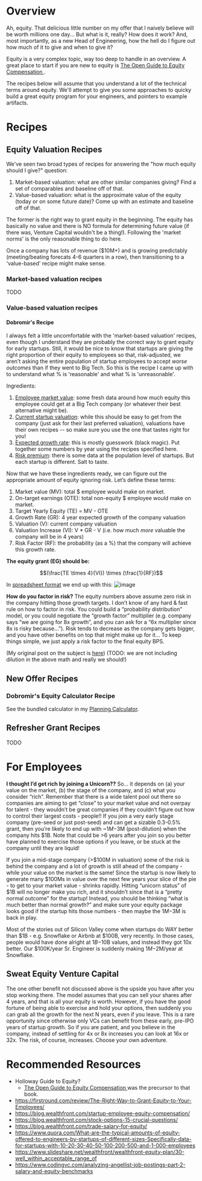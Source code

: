 # Overview

Ah, equity. That delicious little number on my offer that I naively believe will be worth millions one day... But what is it, really?
How does it work? And, most importantly, as a new Head of Engineering, how the hell do I figure out how much of it to give and when to give it?

Equity is a very complex topic, way too deep to handle in an overview. A great place to start if you are new to 
equity is [The Open Guide to Equity Compensation
](https://github.com/jlevy/og-equity-compensation?tab=readme-ov-file#typical-employee-equity-levels).

The recipes below will assume that you understand a lot of the technical terms around equity. We'll attempt to give you
some approaches to quicky build a great equity program for your engineers, and pointers to example artifacts.

# Recipes

## Equity Valuation Recipes

We've seen two broad types of recipes for answering the "how much equity should I give?" question:

1. Market-based valuation: what are other similar companies giving? Find a set of comparables and baseline off of that.
2. Value-based valuation: what is the approximate value of the equity (today or on some future date)? Come up with an
   estimate and baseline off of that.

The former is the right way to grant equity in the beginning. The equity has basically no value and there is NO formula
for determining future value (if there was, Venture Capital wouldn't be a thing!). Following the 'market norms' is the
only reasonable thing to do here.

Once a company has lots of revenue ($10M+) and is growing predictably (meeting/beating forecats 4-6 quarters in a row),
then transitioning to a 'value-based' recipe might make sense.

### Market-based valuation recipes

TODO

### Value-based valuation recipes

#### Dobromir's Recipe

I always felt a little uncomfortable with the 'market-based valuation' recipes, even though I understand they are
probably the correct way to grant equity for early startups. Still, it would be nice to know that startups are giving
the right proportion of their equity to employees so that, risk-adjusted, we aren't asking the entire population of
startup employees to accept *worse outcomes* than if they went to Big Tech. So this is the recipe I came up with to
understand what % is 'reasonable' and what % is 'unreasonable'.

Ingredients:

1. [Employee market value](benchmarking.md): some fresh data around how much equity this employee could get at a Big
   Tech company (or whatever their best alternative might be).
2. [Current startup valuation](https://github.com/dobromirmontauk/llm-recipes/blob/main/recipes/management/increasing_the_capacity_to_win/reward_systems/compensation/company_valuation_recipes.md):
   while this should be easy to get from the company (just ask for their last preferred valuation), valuations have
   their own recipes -- so make sure you use the one that tastes right for you!
3. [Expected growth rate](TODO): this is mostly guesswork (black magic). Put together some numbers by year using the
   recipes specified here.
4. [Risk premium](TODO): there is some data at the population level of startups. But each startup is different. Salt to
   taste.

Now that we have these ingredients ready, we can figure out the appropriate amount of equity ignoring risk. Let’s define
these terms:

1. Market value (MV): total $ employee would make on market.
2. On-target earnings (OTE): total non-equity $ employee would make on market.
3. Target Yearly Equity (TE)  = MV - OTE
4. Growth Rate (GR): 4 year expected growth of the company valuation
5. Valuation (V): current company valuation
6. Valuation Increase (VI): V * GR - V (i.e. how much *more* valuable the company will be in 4 years)
7. Risk Factor (RF): the probability (as a %) that the company will achieve this growth rate.

**The equity grant (EG) should be:**

$$(\frac{TE \times 4}{VI}) \times (\frac{1}{RF})$$

In [spreadsheet format](https://docs.google.com/spreadsheets/d/18ohkLSS3MMsgmS6pTQEfx8HFiwrf3FhtFmVsisJnBvs/edit?usp=sharing)
we end up with this:
![image](https://github.com/dobromirmontauk/llm-recipes/assets/50121200/8f33735c-26a3-4398-b15b-974134613753)

**How do you factor in risk?** The equity numbers above assume zero risk in the company hitting those growth targets. I
don’t know of any hard & fast rule on how to factor in risk. You could build a “probability distribution” model, or you
could negotiate the “growth factor” multiplier (e.g. company says “we are going for 8x growth”, and you can ask for a
“6x multiplier since 8x is risky because…”). Risk tends to decrease as the company gets bigger, and you have other
benefits on top that might make up for it... To keep things simple, we just apply a risk factor to the final equity BPS.

(My original post on the subject
is [here](https://the-edge-of-experience.ghost.io/ghost/#/editor/post/6577762f4d71370001a35478))
(TODO: we are not including dilution in the above math and really we should!)

## New Offer Recipes

### Dobromir's Equity Calculator Recipe

See the bundled calculator in
my [Planning Calculator](/recipes/management/increasing_the_capacity_to_win/reward_systems/planning.md).

## Refresher Grant Recipes

TODO

# For Employees

**I thought I’d get rich by joining a Unicorn??**
So… it depends on (a) your value on the market, (b) the stage of the company, and (c) what you consider “rich”. Remember
that there is a wide talent pool out there so companies are aiming to get “close” to your market value and not overpay
for talent - they wouldn’t be great companies if they couldn’t figure out how to control their largest costs - people!!
If you join a very early stage company (pre-seed or just post-seed) and can get a sizable 0.3-0.5% grant, then you’re
likely to end up with ~$1M-$3M (post-dilution) when the company hits $1B. Note that could be >6 years after you join so
you better have planned to exercise those options if you leave, or be stuck at the company until they are liquid!

If you join a mid-stage company (>$100M in valuation) some of the risk is behind the company and a lot of growth is
still ahead of the company - while your value on the market is the same! Since the startup is now likely to generate
many $100Ms in value over the next few years your slice of the pie - to get to your market value - shrinks rapidly.
Hitting “unicorn status” of $1B will no longer make you rich, and it shouldn’t since that is a “pretty normal outcome”
for the startup! Instead, you should be thinking “what is much better than normal growth?” and make sure your equity
package looks good if the startup hits those numbers - then maybe the $1M-$3M is back in play.

Most of the stories out of Silicon Valley come when startups do WAY better than $1B - e.g. Snowflake or Airbnb at $100B,
very recently. In those cases, people would have done alright at $1B-$10B values, and instead they got 10x better. Our
$100K/year Sr. Engineer is suddenly making $1M-$2M/year at Snowflake.

## Sweat Equity Venture Capital

The one other benefit not discussed above is the upside you have after you stop working there. The model assumes that
you can sell your shares after 4 years, and that is all your equity is worth. However, if you have the good fortune of
being able to exercise and hold your options, then suddenly you can grab all the growth for the next N years, even if
you leave. This is a rare opportunity since otherwise only VCs can benefit from these early, pre-IPO years of startup
growth. So if you are patient, and you believe in the company, instead of settling for 4x or 8x increases you can look
at 16x or 32x. The risk, of course, increases. Choose your own adventure.

# Recommended Resources

* Holloway Guide to Equity?
   * [The Open Guide to Equity Compensation
](https://github.com/jlevy/og-equity-compensation?tab=readme-ov-file#typical-employee-equity-levels) was the precursor to that book. 
* https://firstround.com/review/The-Right-Way-to-Grant-Equity-to-Your-Employees/
* https://blog.wealthfront.com/startup-employee-equity-compensation/
* https://blog.wealthfront.com/stock-options-15-crucial-questions/
* https://blog.wealthfront.com/trade-salary-for-equity/
* https://www.quora.com/What-are-the-typical-amounts-of-equity-offered-to-engineers-by-startups-of-different-sizes-Specifically-data-for-startups-with-10-20-30-40-50-100-200-500-and-1-000-employees
* https://www.slideshare.net/wealthfront/wealthfront-equity-plan/30-well_within_acceptable_range_of
* https://www.codingvc.com/analyzing-angellist-job-postings-part-2-salary-and-equity-benchmarks

